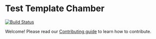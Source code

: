 # Test Template Chamber
[![Build Status](https://travis-ci.org/singhkay/testtemplate.svg?branch=master)](https://travis-ci.org/singhkay/testtemplate)



Welcome! Please read our [Contributing guide](CONTRIBUTING.md) to learn how to contribute.

